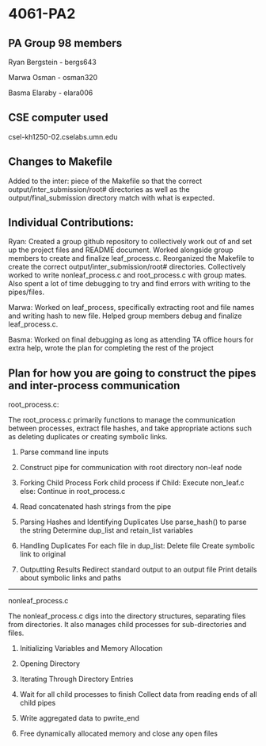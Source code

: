 # 4061-PA2

## PA Group 98 members

Ryan Bergstein - bergs643

Marwa Osman - osman320

Basma Elaraby - elara006

## CSE computer used

csel-kh1250-02.cselabs.umn.edu

## Changes to Makefile

Added to the inter: piece of the Makefile so that the correct output/inter_submission/root# directories as well as the output/final_submission directory match with what is expected.

## Individual Contributions: 

Ryan: Created a group github repository to collectively work out of and set up the project files and README document. Worked alongside group members to create and finalize leaf_process.c. Reorganized the Makefile to create the correct output/inter_submission/root# directories. Collectively worked to write nonleaf_process.c and root_process.c with group mates. Also spent a lot of time debugging to try and find errors with writing to the pipes/files.

Marwa: Worked on leaf_process, specifically extracting root and file names and writing hash to new file. Helped group members debug and finalize leaf_process.c. 

Basma: Worked on final debugging as long as attending TA office hours for extra help, wrote the plan for completing the rest of the project

## Plan for how you are going to construct the pipes and inter-process communication

root_process.c:

The root_process.c primarily functions to manage the communication between processes, extract file hashes, and take appropriate actions such as deleting duplicates or creating symbolic links.

1. Parse command line inputs

2. Construct pipe for communication with root directory non-leaf node

3. Forking Child Process
Fork child process 
if Child:
    Execute non_leaf.c
else:
    Continue in root_process.c

4. Read concatenated hash strings from the pipe

5. Parsing Hashes and Identifying Duplicates
Use parse_hash() to parse the string
Determine dup_list and retain_list variables

6. Handling Duplicates
For each file in dup_list:
    Delete file
    Create symbolic link to original

7. Outputting Results
Redirect standard output to an output file
Print details about symbolic links and paths

---

nonleaf_process.c

The nonleaf_process.c digs into the directory structures, separating files from directories. It also manages child processes for sub-directories and files.

1. Initializing Variables and Memory Allocation

2. Opening Directory

3. Iterating Through Directory Entries

4. Wait for all child processes to finish
Collect data from reading ends of all child pipes

5. Write aggregated data to pwrite_end

6. Free dynamically allocated memory and close any open files

